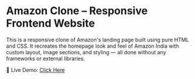 
#  Amazon Clone – Responsive Frontend Website

 This is a responsive clone of Amazon's landing page built using pure HTML and CSS. It recreates the homepage look and feel of Amazon India with custom layout, image sections, and styling — all done without any frameworks or external libraries.

 🚀 Live Demo: [Click Here](https://shreyachopra03-ux.github.io/Amazon-Clone/)




